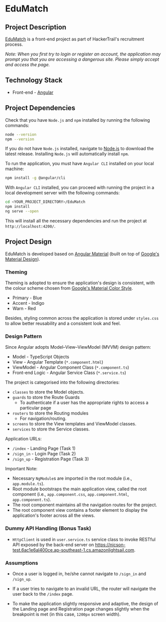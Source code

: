 # EduMatch
## Project Description
[EduMatch] is a front-end project as part of HackerTrail's recruitment process.

*Note: When you first try to login or register an account, the application may prompt you that you are accessing a dangerous site. Please simply accept and access the page.*

## Technology Stack
- Front-end - [Angular]

## Project Dependencies
Check that you have `Node.js` and `npm` installed by running the following commands:
```sh
node --version
npm --version
```

If you do not have `Node.js` installed, navigate to [Node.js] to download the latest release. Installing `Node.js` will automatically install `npm`.

To run the application, you must have `Angular CLI` installed on your local machine:
```sh
npm install -g @angular/cli
```

With `Angular CLI` installed, you can proceed with running the project in a local development server with the following commands:
```sh
cd <YOUR_PROJECT_DIRECTORY>/EduMatch
npm install
ng serve --open
```
This will install all the necessary dependencies and run the project at `http://localhost:4200/`.

## Project Design
EduMatch is developed based on [Angular Material] (built on top of [Google's Material Design]).

### Theming
Theming is adopted to ensure the application's design is consistent, with the colour scheme chosen from [Google's Material Color Style].
- Primary - Blue
- Accent - Indigo
- Warn - Red

Besides, styling common across the application is stored under `styles.css` to allow better reusability and a consistent look and feel.

### Design Pattern
Since Angular adopts Model–View–ViewModel (MVVM) design pattern:
- Model - TypeScript Objects
- View - Angular Template (`*.component.html`)
- ViewModel - Angular Component Class (`*.component.ts`)
- Front-end Logic - Angular Service Class (`*.service.ts`)

The project is categorised into the following directories:
- `classes` to store the Model objects.
- `guards` to store the Route Guards
    - To authenticate if a user has the appropriate rights to access a particular page
- `routers` to store the Routing modules
    - For navigation/routing.
- `screens` to store the View templates and ViewModel classes.
- `services` to store the Service classes.

Application URLs:
- `/index` - Landing Page (Task 1)
- `/sign_in` - Login Page (Task 2)
- `/sign_up` - Registration Page (Task 3)

Important Note:
- Necessary `NgModule`s are imported in the root module (i.e., `app.module.ts`).
- Root module bootstraps the main application view, called the root component (i.e., `app.component.css`, `app.component.html`, `app.component.ts`).
- The root component maintains all the navigation routes for the project.
- The root component view contains a footer element to display the application's footer across all the views.

### Dummy API Handling (Bonus Task)
- `HttpClient` is used in `user.service.ts` service class to invoke RESTful API exposed by the back-end server on https://nicson-test.6ac1e6al400ce.ap-southeast-1.cs.amazonlightsail.com.

### Assumptions
- Once a user is logged in, he/she cannot navigate to `/sign_in` and `/sign_up`.
- If a user tries to navigate to an invalid URL, the router will navigate the user back to the `/index` page.
- To make the application slightly responsive and adaptive, the design of the Landing page and Registration page changes slightly when the breakpoint is met (in this case, `1200px` screen width).

   [EduMatch]: <https://weekeat-tan.github.io/EduMatch/>
   [Angular]: <https://angular.io/>
   [Node.js]: <https://nodejs.org/en/>
   [Angular Material]: <https://material.angular.io/>
   [Google's Material Design]: <https://material.io/>
   [Google's Material Color Style]: <https://material.io/archive/guidelines/style/color.html#color-color-palette>
